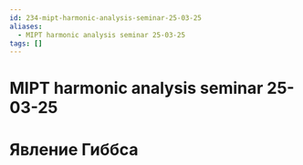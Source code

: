 ```yaml
---
id: 234-mipt-harmonic-analysis-seminar-25-03-25
aliases:
  - MIPT harmonic analysis seminar 25-03-25
tags: []
---
```


# MIPT harmonic analysis seminar 25-03-25
# Явление Гиббса
